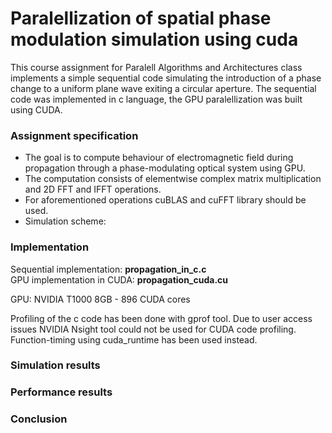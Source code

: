 # Paralellization of spatial phase modulation simulation using cuda
This course assignment for Paralell Algorithms and Architectures class implements a simple sequential code simulating the introduction of a phase change to a uniform plane wave exiting a circular aperture. The sequential code was implemented in c language, the GPU paralellization was built using CUDA.

### Assignment specification
- The goal is to compute behaviour of electromagnetic field during propagation through a phase-modulating optical system using GPU.  
- The computation consists of elementwise complex matrix multiplication and 2D FFT and IFFT operations.  
- For aforementioned operations cuBLAS and cuFFT library should be used.
- Simulation scheme:  

### Implementation  
Sequential implementation: __propagation_in_c.c__   
GPU implementation in CUDA: __propagation_cuda.cu__   

GPU:  NVIDIA T1000 8GB - 896 CUDA cores
  
Profiling of the c code has been done with gprof tool. Due to user access issues NVIDIA Nsight tool could not be used for CUDA code profiling. Function-timing using cuda_runtime has been used instead.

### Simulation results
### Performance results
### Conclusion



